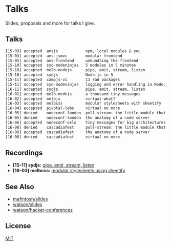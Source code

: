 # Talks
Slides, proposals and more for talks I give.

## Talks
```txt
[15-03] accepted  amsjs            npm, local modules & you
[15-03] accepted  ams-jsmvc        modular frontend
[15-05] accepted  ams-frontend     unbundling the frontend
[15-10] accepted  syd-nodeninjas   5 modules in 5 minutes
[15-10] accepted  melb-nodejs      pipe, emit, stream, listen
[15-10] accepted  sydjs            Node.js in 5
[15-11] accepted  campjs-vi        11 rad packages
[15-11] accepted  syd-nodeninjas   logging and error handling in Node.js
[16-11] accepted  sydjs            pipe, emit, stream, listen
[16-02] accepted  melb-nodejs      a thousand tiny messages
[16-02] accepted  melbjs           virtual-what?
[16-03] accepted  melbcss          modular stylesheets with sheetify
[16-04] accepted  pivotal-labs     virtual no more
[16-05] denied    nodeconf-london  pull-stream: the little module that could
[16-05] denied    nodeconf-london  the anatomy of a node server
[16-06] accepted  nodeconf-oslo    tiny messages for big architectures
[16-08] denied    cascadiafest     pull-stream: the little module that could
[16-08] accepted  cascadiafest     the anatomy of a node server
[16-08] denied    cascadiafest     virtual no more
```

## Recordings
- __\[15-11\] sydjs:__ [pipe, emit, stream, listen](https://www.youtube.com/watch?v=QWtG_A0nihQ)
- __\[16-03\] melbcss:__ [modular stylesheets using sheetify](https://www.youtube.com/watch?v=LKie2UgUJgU)

## See Also
- [mafintosh/slides](https://github.com/mafintosh/slides)
- [watson/slides](https://github.com/watson/talks)
- [watson/hacker-conferences](https://github.com/watson/hacker-conferences)

## License
[MIT](https://tldrlegal.com/license/mit-license)
